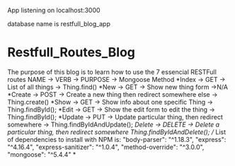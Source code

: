 App listening on localhost:3000

database name is restfull_blog_app
# Restfull_Routes_Blog
The purpose of this blog is to learn how to use the 7 essencial RESTFull routes
NAME ->   VERB    -> PURPOSE            -> Mongoose Method
*Index  -> GET    -> List of all things -> Thing.find()
*New    -> GET    -> Show new thing form ->N/A
*Create -> POST   -> Create a new thing then redirect somewhere else -> Thing.create()
*Show   -> GET    -> Show info about one specific Thing -> Thing.findById();
*Edit   -> GET    -> Show the edit form to edit the thing -> Thing.findById();
*Update -> PUT    -> Update particular thing, then redirect somewhere -> Thing.findByIdAndUpdate();
*Delete -> DELETE -> Delete a particular thing, then redirect somewhere Thing.findByIdAndDelete();
/*
List of dependencies to install with NPM is:
    "body-parser": "^1.18.3",
    "express": "^4.16.4",
    "express-sanitizer": "^1.0.4",
    "method-override": "^3.0.0",
    "mongoose": "^5.4.4"
*
